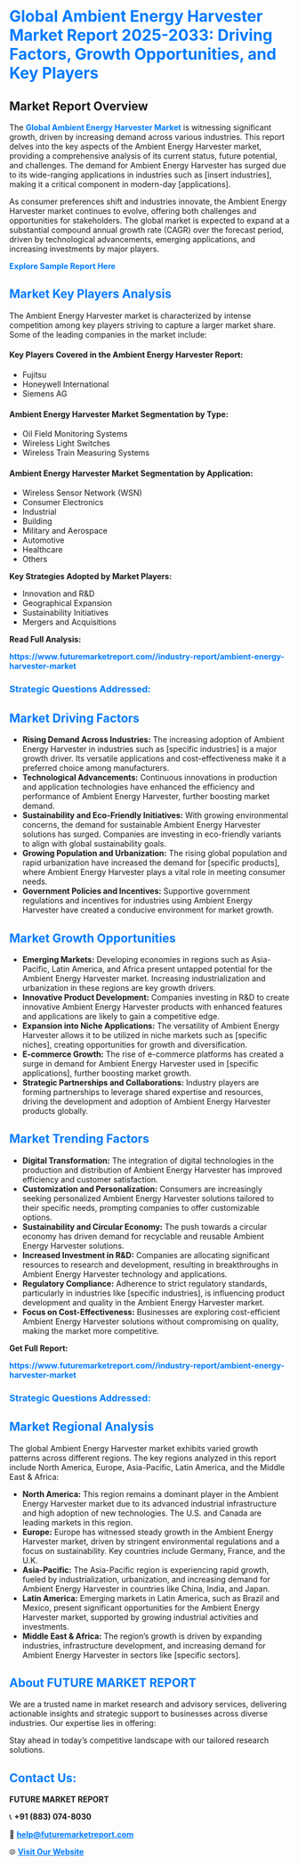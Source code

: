 <h1 style="color: #007BFF;">Global Ambient Energy Harvester Market Report 2025-2033: Driving Factors, Growth Opportunities, and Key Players</h1>

<section id="overview">
<h2>Market Report Overview</h2>
<p>The <a href="https://www.futuremarketreport.com//industry-report/ambient-energy-harvester-market" style="color: #007BFF; text-decoration: none;"><strong>Global Ambient Energy Harvester Market</strong></a> is witnessing significant growth, driven by increasing demand across various industries. This report delves into the key aspects of the Ambient Energy Harvester market, providing a comprehensive analysis of its current status, future potential, and challenges. The demand for Ambient Energy Harvester has surged due to its wide-ranging applications in industries such as [insert industries], making it a critical component in modern-day [applications].</p>
<p>As consumer preferences shift and industries innovate, the Ambient Energy Harvester market continues to evolve, offering both challenges and opportunities for stakeholders. The global market is expected to expand at a substantial compound annual growth rate (CAGR) over the forecast period, driven by technological advancements, emerging applications, and increasing investments by major players.</p>
</section>

<section id="overview">
<p><a href="https://www.futuremarketreport.com//request-sample/reportId=63136" style="color: #007BFF; text-decoration: none;"><strong>Explore Sample Report Here</strong></a></p>
</section>

<section id="key-players">
<h2 style="color: #007BFF;">Market Key Players Analysis</h2>
<p>The Ambient Energy Harvester market is characterized by intense competition among key players striving to capture a larger market share. Some of the leading companies in the market include:</p>
<h4>Key Players Covered in the Ambient Energy Harvester Report:</h4>
<ul><li>Fujitsu</li><li>Honeywell International</li><li>Siemens AG</li></ul>
<h4>Ambient Energy Harvester Market Segmentation by Type:</h4>
<ul><li>Oil Field Monitoring Systems</li><li>Wireless Light Switches</li><li>Wireless Train Measuring Systems</li></ul>

<h4>Ambient Energy Harvester Market Segmentation by Application:</h4>
<ul><li>Wireless Sensor Network (WSN)</li><li>Consumer Electronics</li><li>Industrial</li><li>Building</li><li>Military and Aerospace</li><li>Automotive</li><li>Healthcare</li><li>Others</li></ul>
<p><strong>Key Strategies Adopted by Market Players:</strong></p>
<ul>
<li>Innovation and R&D</li>
<li>Geographical Expansion</li>
<li>Sustainability Initiatives</li>
<li>Mergers and Acquisitions</li>
</ul>
</section>

<section>
<p><strong>Read Full Analysis: </strong></p><a href="https://www.futuremarketreport.com//industry-report/ambient-energy-harvester-market" style="color: #007BFF; text-decoration: none;"><strong>https://www.futuremarketreport.com//industry-report/ambient-energy-harvester-market</strong></a>
<h3 style="color: #007BFF;">Strategic Questions Addressed:</h3>
</section>

<section id="driving-factors">
<h2 style="color: #007BFF;">Market Driving Factors</h2>
<ul>
<li><strong>Rising Demand Across Industries:</strong> The increasing adoption of Ambient Energy Harvester in industries such as [specific industries] is a major growth driver. Its versatile applications and cost-effectiveness make it a preferred choice among manufacturers.</li>
<li><strong>Technological Advancements:</strong> Continuous innovations in production and application technologies have enhanced the efficiency and performance of Ambient Energy Harvester, further boosting market demand.</li>
<li><strong>Sustainability and Eco-Friendly Initiatives:</strong> With growing environmental concerns, the demand for sustainable Ambient Energy Harvester solutions has surged. Companies are investing in eco-friendly variants to align with global sustainability goals.</li>
<li><strong>Growing Population and Urbanization:</strong> The rising global population and rapid urbanization have increased the demand for [specific products], where Ambient Energy Harvester plays a vital role in meeting consumer needs.</li>
<li><strong>Government Policies and Incentives:</strong> Supportive government regulations and incentives for industries using Ambient Energy Harvester have created a conducive environment for market growth.</li>
</ul>
</section>

<section id="growth-opportunities">
<h2 style="color: #007BFF;">Market Growth Opportunities</h2>
<ul>
<li><strong>Emerging Markets:</strong> Developing economies in regions such as Asia-Pacific, Latin America, and Africa present untapped potential for the Ambient Energy Harvester market. Increasing industrialization and urbanization in these regions are key growth drivers.</li>
<li><strong>Innovative Product Development:</strong> Companies investing in R&D to create innovative Ambient Energy Harvester products with enhanced features and applications are likely to gain a competitive edge.</li>
<li><strong>Expansion into Niche Applications:</strong> The versatility of Ambient Energy Harvester allows it to be utilized in niche markets such as [specific niches], creating opportunities for growth and diversification.</li>
<li><strong>E-commerce Growth:</strong> The rise of e-commerce platforms has created a surge in demand for Ambient Energy Harvester used in [specific applications], further boosting market growth.</li>
<li><strong>Strategic Partnerships and Collaborations:</strong> Industry players are forming partnerships to leverage shared expertise and resources, driving the development and adoption of Ambient Energy Harvester products globally.</li>
</ul>
</section>

<section id="trending-factors">
<h2 style="color: #007BFF;">Market Trending Factors</h2>
<ul>
<li><strong>Digital Transformation:</strong> The integration of digital technologies in the production and distribution of Ambient Energy Harvester has improved efficiency and customer satisfaction.</li>
<li><strong>Customization and Personalization:</strong> Consumers are increasingly seeking personalized Ambient Energy Harvester solutions tailored to their specific needs, prompting companies to offer customizable options.</li>
<li><strong>Sustainability and Circular Economy:</strong> The push towards a circular economy has driven demand for recyclable and reusable Ambient Energy Harvester solutions.</li>
<li><strong>Increased Investment in R&D:</strong> Companies are allocating significant resources to research and development, resulting in breakthroughs in Ambient Energy Harvester technology and applications.</li>
<li><strong>Regulatory Compliance:</strong> Adherence to strict regulatory standards, particularly in industries like [specific industries], is influencing product development and quality in the Ambient Energy Harvester market.</li>
<li><strong>Focus on Cost-Effectiveness:</strong> Businesses are exploring cost-efficient Ambient Energy Harvester solutions without compromising on quality, making the market more competitive.</li>
</ul>
</section>

<section>
<p><strong>Get Full Report: </strong></p><a href="https://www.futuremarketreport.com//industry-report/ambient-energy-harvester-market" style="color: #007BFF; text-decoration: none;"><strong>https://www.futuremarketreport.com//industry-report/ambient-energy-harvester-market</strong></a>
<h3 style="color: #007BFF;">Strategic Questions Addressed:</h3>
</section>


<section id="regional-analysis">
<h2 style="color: #007BFF;">Market Regional Analysis</h2>
<p>The global Ambient Energy Harvester market exhibits varied growth patterns across different regions. The key regions analyzed in this report include North America, Europe, Asia-Pacific, Latin America, and the Middle East & Africa:</p>
<ul>
<li><strong>North America:</strong> This region remains a dominant player in the Ambient Energy Harvester market due to its advanced industrial infrastructure and high adoption of new technologies. The U.S. and Canada are leading markets in this region.</li>
<li><strong>Europe:</strong> Europe has witnessed steady growth in the Ambient Energy Harvester market, driven by stringent environmental regulations and a focus on sustainability. Key countries include Germany, France, and the U.K.</li>
<li><strong>Asia-Pacific:</strong> The Asia-Pacific region is experiencing rapid growth, fueled by industrialization, urbanization, and increasing demand for Ambient Energy Harvester in countries like China, India, and Japan.</li>
<li><strong>Latin America:</strong> Emerging markets in Latin America, such as Brazil and Mexico, present significant opportunities for the Ambient Energy Harvester market, supported by growing industrial activities and investments.</li>
<li><strong>Middle East & Africa:</strong> The region’s growth is driven by expanding industries, infrastructure development, and increasing demand for Ambient Energy Harvester in sectors like [specific sectors].</li>
</ul>
</section>

<footer>
<h2 style="color: #007BFF;">About FUTURE MARKET REPORT</h2>
<p>We are a trusted name in market research and advisory services, delivering actionable insights and strategic support to businesses across diverse industries. Our expertise lies in offering:</p>

<p>Stay ahead in today’s competitive landscape with our tailored research solutions.</p>

<h2 style="color: #007BFF;">Contact Us:</h2>
<p><strong>FUTURE MARKET REPORT</strong></p>
<p>📞 <strong>+91 (883) 074-8030</strong></p>
<p>📧 <strong><a href="mailto:help@futuremarketreport.com" style="color: #007BFF;">help@futuremarketreport.com</a></strong></p>
<p>🌐 <strong><a href="https://www.futuremarketreport.com/" style="color: #007BFF;">Visit Our Website</a></strong></p>
</footer>